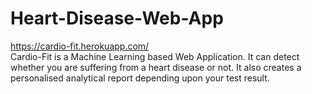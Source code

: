 # Heart-Disease-Web-App
https://cardio-fit.herokuapp.com/
<br>Cardio-Fit is a Machine Learning based Web Application. It can detect whether you are suffering from a heart disease or not. It also creates a personalised analytical report depending upon your test result.
